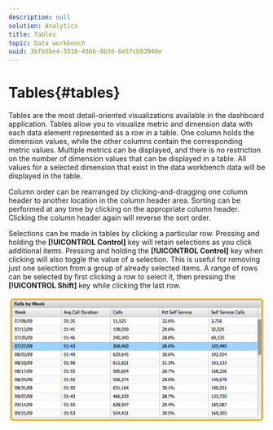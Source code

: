 ```yaml
---
description: null
solution: Analytics
title: Tables
topic: Data workbench
uuid: 3bfb5be4-5510-456b-8b3d-6e57cb93949e
---
```


# Tables{#tables}

Tables are the most detail-oriented visualizations available in the dashboard application. Tables allow you to visualize metric and dimension data with each data element represented as a row in a table. One column holds the dimension values, while the other columns contain the corresponding metric values. Multiple metrics can be displayed, and there is no restriction on the number of dimension values that can be displayed in a table. All values for a selected dimension that exist in the data workbench data will be displayed in the table.

Column order can be rearranged by clicking-and-dragging one column header to another location in the column header area. Sorting can be performed at any time by clicking on the appropriate column header. Clicking the column header again will reverse the sort order.

Selections can be made in tables by clicking a particular row. Pressing and holding the **[!UICONTROL Control]** key will retain selections as you click additional items. Pressing and holding the **[!UICONTROL Control]** key when clicking will also toggle the value of a selection. This is useful for removing just one selection from a group of already selected items. A range of rows can be selected by first clicking a row to select it, then pressing the **[!UICONTROL Shift]** key while clicking the last row.

![](assets/table.png)


